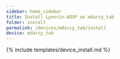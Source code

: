 ```yaml
---
sidebar: home_sidebar
title: Install Lynnrin-AOSP on mdarcy_tab
folder: install
permalink: /devices/mdarcy_tab/install
device: mdarcy_tab
---
```

{% include templates/device_install.md %}
